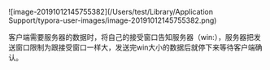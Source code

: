 ![image-20191012145755382](/Users/test/Library/Application Support/typora-user-images/image-20191012145755382.png)



客户端需要服务器的数据时，将自己的接受窗口告知服务器（win:），服务器把发送窗口限制为跟接受窗口一样大，发送完win大小的数据后就停下来等待客户端确认。